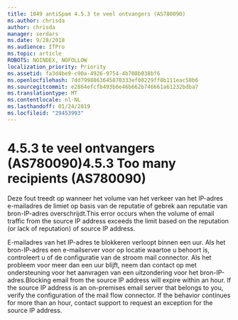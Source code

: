 ```yaml
---
title: 1049 antiSpam 4.5.3 te veel ontvangers (AS780090)
ms.author: chrisda
author: chrisda
manager: serdars
ms.date: 9/28/2018
ms.audience: ITPro
ms.topic: article
ROBOTS: NOINDEX, NOFOLLOW
localization_priority: Priority
ms.assetid: fa3d4be9-c90a-4926-9754-4b708b038bf6
ms.openlocfilehash: 7dd7998863645870333ef08229ff8b111eac58b6
ms.sourcegitcommit: e2864efcfb493b6e46b662b746661a61232bdba7
ms.translationtype: MT
ms.contentlocale: nl-NL
ms.lasthandoff: 01/24/2019
ms.locfileid: "29453993"
---
```

# <a name="453-too-many-recipients-as780090"></a><span data-ttu-id="3f34b-102">4.5.3 te veel ontvangers (AS780090)</span><span class="sxs-lookup"><span data-stu-id="3f34b-102">4.5.3 Too many recipients (AS780090)</span></span>

<span data-ttu-id="3f34b-103">Deze fout treedt op wanneer het volume van het verkeer van het IP-adres e-mailadres de limiet op basis van de reputatie of gebrek aan reputatie van bron-IP-adres overschrijdt.</span><span class="sxs-lookup"><span data-stu-id="3f34b-103">This error occurs when the volume of email traffic from the source IP address exceeds the limit based on the reputation (or lack of reputation) of source IP address.</span></span>
  
<span data-ttu-id="3f34b-p101">E-mailadres van het IP-adres te blokkeren verloopt binnen een uur. Als het bron-IP-adres een e-mailserver voor op locatie waartoe u behoort is, controleert u of de configuratie van de stroom mail connector. Als het probleem voor meer dan een uur blijft, neem dan contact op met ondersteuning voor het aanvragen van een uitzondering voor het bron-IP-adres.</span><span class="sxs-lookup"><span data-stu-id="3f34b-p101">Blocking email from the source IP address will expire within an hour. If the source IP address is an on-premises email server that belongs to you, verify the configuration of the mail flow connector. If the behavior continues for more than an hour, contact support to request an exception for the source IP address.</span></span>
  

